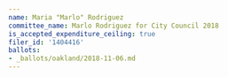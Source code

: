 ```yaml
---
name: Maria "Marlo" Rodriguez
committee_name: Marlo Rodriguez for City Council 2018
is_accepted_expenditure_ceiling: true
filer_id: '1404416'
ballots:
- _ballots/oakland/2018-11-06.md
---
```

